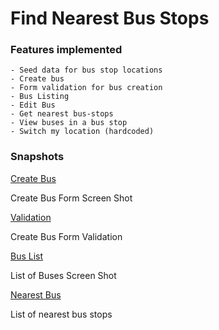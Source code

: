 # Find Nearest Bus Stops

### Features implemented
    - Seed data for bus stop locations
    - Create bus 
    - Form validation for bus creation
    - Bus Listing
    - Edit Bus
    - Get nearest bus-stops
    - View buses in a bus stop
    - Switch my location (hardcoded)

### Snapshots

[Create Bus](https://github.com/thabungm/nearest-bus-stop/blob/master/bus-list.png)

Create Bus Form Screen Shot

[Validation](https://github.com/thabungm/nearest-bus-stop/blob/master/validation.png)

Create Bus Form Validation

[Bus List](https://github.com/thabungm/nearest-bus-stop/blob/master/bus-list.png)

List of Buses Screen Shot


[Nearest Bus](https://github.com/thabungm/nearest-bus-stop/blob/master/neatest-bus-stops.png)

List of nearest bus stops
